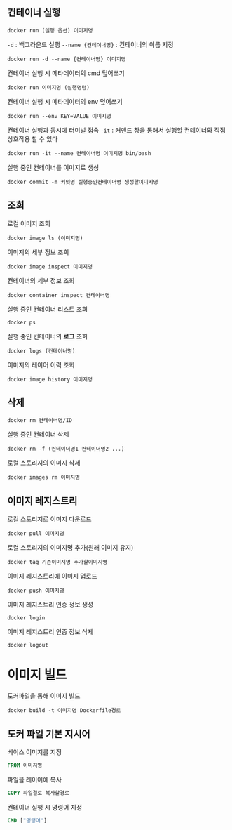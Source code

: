 ## 컨테이너 실행
```
docker run (실행 옵션) 이미지명
```

`-d` : 백그라운드 실행
`--name {컨테이너명}` : 컨테이너의 이름 지정
```
docker run -d --name {컨테이너명} 이미지명
```

컨테이너 실행 시 메타데이터의 cmd 덮어쓰기
```
docker run 이미지명 (실행명령)
```
컨테이너 실행 시 메타데이터의 env 덮어쓰기
```
docker run --env KEY=VALUE 이미지명
```

컨테이너 실행과 동시에 터미널 접속
`-it` : 커맨드 창을 통해서 실행할 컨테이너와 직접 상호작용 할 수 있다
```
docker run -it --name 컨테이너명 이미지명 bin/bash
```
실행 중인 컨테이너를 이미지로 생성
```
docker commit -m 커밋명 실행중인컨테이너명 생성할이미지명
```

## 조회
로컬 이미지 조회
```
docker image ls (이미지명)
```

이미지의 세부 정보 조회
```
docker image inspect 이미지명
```

컨테이너의 세부 정보 조회
```
docker container inspect 컨테이너명
```

실행 중인 컨테이너 리스트 조회
```
docker ps
```

실행 중인 컨테이너의 **로그** 조회
```
docker logs (컨테이너명)
```

이미지의 레이어 이력 조회
```
docker image history 이미지명
```
## 삭제
```
docker rm 컨테이너명/ID
```
실행 중인 컨테이너 삭제
```
docker rm -f (컨테이너명1 컨테이너명2 ...)
```

로컬 스토리지의 이미지 삭제
```
docker images rm 이미지명
```

## 이미지 레지스트리
로컬 스토리지로 이미지 다운로드
```
docker pull 이미지명
```
로컬 스토리지의 이미지명 추가(원래 이미지 유지)
```
docker tag 기존이미지명 추가할이미지명
```
이미지 레지스트리에 이미지 업로드
```
docker push 이미지명
```

이미지 레지스트리 인증 정보 생성
```
docker login
```

이미지 레지스트리 인증 정보 삭제
```
docker logout
```

# 이미지 빌드
도커파일을 통해 이미지 빌드
```
docker build -t 이미지명 Dockerfile경로
```

## 도커 파일 기본 지시어
베이스 이미지를 지정
```Dockerfile
FROM 이미지명
```
파일을 레이어에 복사
```Dockerfile
COPY 파일결로 복사할경로
```
컨테이너 실행 시 명령어 지정
```Dockerfile
CMD ["명령어"]
```